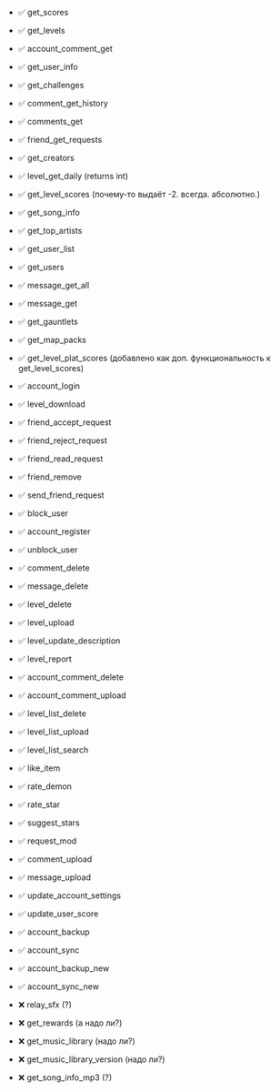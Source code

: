 * ✅ get_scores
* ✅ get_levels
* ✅ account_comment_get
* ✅ get_user_info
* ✅ get_challenges
* ✅ comment_get_history
* ✅ comments_get
* ✅ friend_get_requests
* ✅ get_creators
* ✅ level_get_daily (returns int)
* ✅ get_level_scores (почему-то выдаёт -2. всегда. абсолютно.)
* ✅ get_song_info
* ✅ get_top_artists
* ✅ get_user_list
* ✅ get_users
* ✅ message_get_all
* ✅ message_get
* ✅ get_gauntlets
* ✅ get_map_packs
* ✅ get_level_plat_scores (добавлено как доп. функциональность к get_level_scores)
* ✅ account_login
* ✅ level_download
* ✅ friend_accept_request
* ✅ friend_reject_request
* ✅ friend_read_request
* ✅ friend_remove
* ✅ send_friend_request
* ✅ block_user
* ✅ account_register
* ✅ unblock_user
 
* ✅ comment_delete
* ✅ message_delete

* ✅ level_delete
* ✅ level_upload
* ✅ level_update_description
* ✅ level_report

* ✅ account_comment_delete
* ✅ account_comment_upload

* ✅ level_list_delete
* ✅ level_list_upload
* ✅ level_list_search

* ✅ like_item

* ✅ rate_demon
* ✅ rate_star
* ✅ suggest_stars
  
* ✅ request_mod

* ✅ comment_upload
* ✅ message_upload

* ✅ update_account_settings
* ✅ update_user_score


* ✅ account_backup
* ✅ account_sync
* ✅ account_backup_new
* ✅ account_sync_new

* ❌ relay_sfx (?)
* ❌ get_rewards (а надо ли?)
* ❌ get_music_library (надо ли?)
* ❌ get_music_library_version (надо ли?)
* ❌ get_song_info_mp3 (?)
